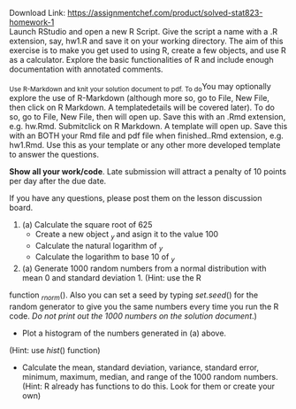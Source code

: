 Download Link: https://assignmentchef.com/product/solved-stat823-homework-1
<br>
Launch RStudio and open a new R Script. Give the script a name with a .R extension, say, hw1.R and save it on your working directory. The aim of this exercise is to make you get used to using R, create a few objects, and use R as a calculator. Explore the basic functionalities of R and include enough documentation with annotated comments.

<sub>Use R-Markdown and knit your solution document to pdf. To do</sub>You may optionally explore the use of R-Markdown (although more so, go to File, New File, then click on R Markdown. A templatedetails will be covered later). To do so, go to File, New File, then will open up. Save this with an .Rmd extension, e.g. hw.Rmd. Submitclick on R Markdown. A template will open up. Save this with an BOTH your Rmd file and pdf file when finished..Rmd extension, e.g. hw1.Rmd. Use this as your template or any other more developed template to answer the questions.

<strong>Show all your work/code</strong>. Late submission will attract a penalty of 10 points per day after the due date.

If you have any questions, please post them on the lesson discussion board.

<ol>

 <li>(a) Calculate the square root of 625

  <ul>

   <li>Create a new object <em><sub>y </sub></em>and asign it to the value 100</li>

   <li>Calculate the natural logarithm of <em><sub>y</sub></em></li>

   <li>Calculate the logarithm to base 10 of <em><sub>y</sub></em></li>

  </ul></li>

 <li>(a) Generate 1000 random numbers from a normal distribution with mean 0 and standard deviation 1. (Hint: use the R</li>

</ol>

function <em><sub>rnorm</sub></em>(). Also you can set a seed by typing <em>set.seed</em>() for the random generator to give you the same numbers every time you run the R code. <em>Do not print out the 1000 numbers on the solution document</em>.)

<ul>

 <li>Plot a histogram of the numbers generated in (a) above.</li>

</ul>

(Hint: use <em>hist</em>() function)

<ul>

 <li>Calculate the mean, standard deviation, variance, standard error, minimum, maximum, median, and range of the 1000 random numbers. (Hint: R already has functions to do this. Look for them or create your own)</li>

</ul>